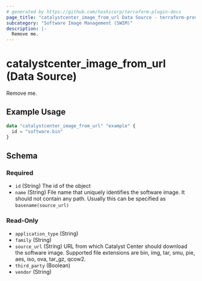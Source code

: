```yaml
---
# generated by https://github.com/hashicorp/terraform-plugin-docs
page_title: "catalystcenter_image_from_url Data Source - terraform-provider-catalystcenter"
subcategory: "Software Image Management (SWIM)"
description: |-
  Remove me.
---
```


# catalystcenter_image_from_url (Data Source)

Remove me.

## Example Usage

```terraform
data "catalystcenter_image_from_url" "example" {
  id = "software.bin"
}
```

<!-- schema generated by tfplugindocs -->
## Schema

### Required

- `id` (String) The id of the object
- `name` (String) File name that uniquely identifies the software image. It should not contain any path. Usually this can be specified as `basename(source_url)`

### Read-Only

- `application_type` (String)
- `family` (String)
- `source_url` (String) URL from which Catalyst Center should download the software image. Supported file extensions are bin, img, tar, smu, pie, aes, iso, ova, tar_gz, qcow2.
- `third_party` (Boolean)
- `vendor` (String)

